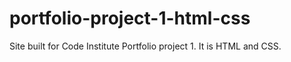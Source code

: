# portfolio-project-1-html-css
Site built for Code Institute Portfolio project 1. It is HTML and CSS.
